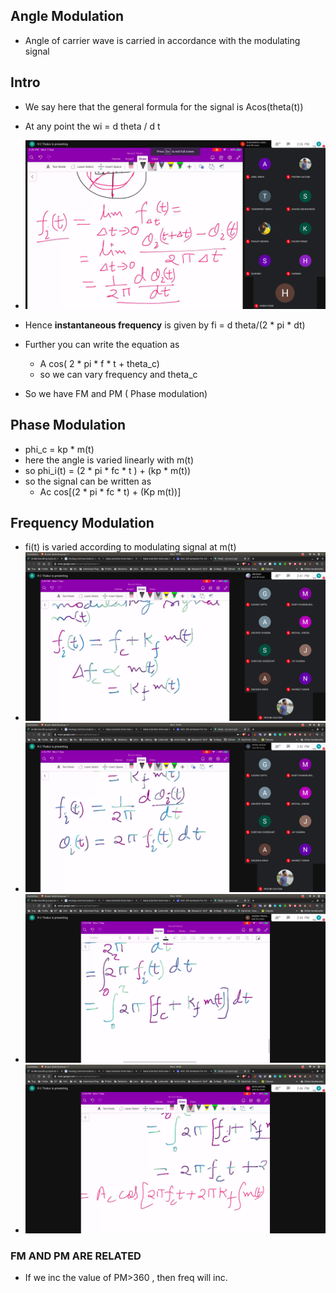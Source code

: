 ## Angle Modulation
- Angle of carrier wave is carried in accordance with the modulating signal

## Intro
- We say here that the general formula for the signal is Acos(theta(t))
- At any point the wi = d theta / d t
- ![how](how.jpg)
- Hence **instantaneous frequency** is given by fi = d theta/(2 * pi * dt)
- Further you can write the equation as 
  - A cos( 2 * pi * f * t  + theta_c)
  - so we can vary frequency and theta_c

- So we have FM and PM ( Phase modulation)

## Phase Modulation
- phi_c = kp * m(t)
- here the angle is varied linearly with m(t)
- so phi_i(t) = (2 * pi * fc * t ) + (kp * m(t))
- so the signal can be written as
  - Ac cos[(2 * pi * fc * t) + (Kp m(t))]

## Frequency Modulation 
- fi(t) is varied according to modulating signal at m(t)
- ![freq_mod](freq_mod.jpg)
- ![fur_calc](fur_calc.jpg)
- ![fur_calc2](fur_calc2.jpg)
- ![final](final.jpg)

### FM AND PM ARE RELATED
- If we inc the value of PM>360 , then freq will inc.
